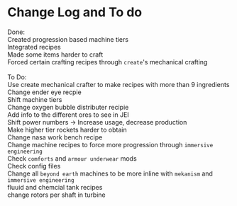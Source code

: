 # Change Log and To do

Done:<br />
Created progression based machine tiers<br />
Integrated recipes <br />
Made some items harder to craft<br />
Forced certain crafting recipes through `create`'s mechanical crafting<br />
<br />
To Do:<br />
Use create mechanical crafter to make recipes with more than 9 ingredients<br />
Change ender eye recpie <br />
Shift machine tiers<br />
Change oxygen bubble distributer recipie<br />
Add info to the different ores to see in JEI<br />
Shift power numbers -> Increase usage, decrease production<br />
Make higher tier rockets harder to obtain<br />
Change nasa work bench recipe<br />
Change machine recipes to force more progression through `immersive engineering` <br />
Check `comforts` and `armour underwear` mods<br />
Check config files<br />
Change all `beyond earth` machines to be more inline with `mekanism` and `immersive engineering`<br />
fluuid and chemcial tank recipes<br />
change rotors per shaft in turbine
